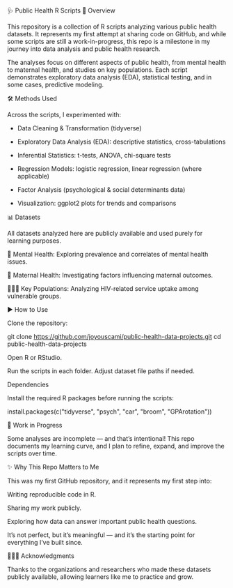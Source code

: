 🩺 Public Health R Scripts
📌 Overview

This repository is a collection of R scripts analyzing various public health datasets. It represents my first attempt at sharing code on GitHub, and while some scripts are still a work-in-progress, this repo is a milestone in my journey into data analysis and public health research.

The analyses focus on different aspects of public health, from mental health to maternal health, and studies on key populations. Each script demonstrates exploratory data analysis (EDA), statistical testing, and in some cases, predictive modeling.

🛠️ Methods Used

Across the scripts, I experimented with:

- Data Cleaning & Transformation (tidyverse)

- Exploratory Data Analysis (EDA): descriptive statistics, cross-tabulations

- Inferential Statistics: t-tests, ANOVA, chi-square tests

- Regression Models: logistic regression, linear regression (where applicable)

- Factor Analysis (psychological & social determinants data)

- Visualization: ggplot2 plots for trends and comparisons

📊 Datasets

All datasets analyzed here are publicly available and used purely for learning purposes.

🧠 Mental Health: Exploring prevalence and correlates of mental health issues.

🤰 Maternal Health: Investigating factors influencing maternal outcomes.

🧑‍🤝‍🧑 Key Populations: Analyzing HIV-related service uptake among vulnerable groups.

▶️ How to Use

Clone the repository:

git clone https://github.com/joyouscami/public-health-data-projects.git
cd public-health-data-projects


Open R or RStudio.

Run the scripts in each folder. Adjust dataset file paths if needed.

Dependencies

Install the required R packages before running the scripts:

install.packages(c("tidyverse", "psych", "car", "broom", "GPArotation"))

🚧 Work in Progress

Some analyses are incomplete — and that’s intentional! This repo documents my learning curve, and I plan to refine, expand, and improve the scripts over time.

✨ Why This Repo Matters to Me

This was my first GitHub repository, and it represents my first step into:

Writing reproducible code in R.

Sharing my work publicly.

Exploring how data can answer important public health questions.

It’s not perfect, but it’s meaningful — and it’s the starting point for everything I’ve built since.

🧑‍🤝‍🧑 Acknowledgments

Thanks to the organizations and researchers who made these datasets publicly available, allowing learners like me to practice and grow.

